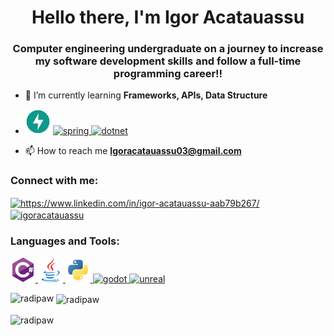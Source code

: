 <h1 align="center">Hello there, I'm Igor Acatauassu</h1>
<h3 align="center">Computer engineering undergraduate on a journey to increase my software development skills and follow a full-time programming career!!</h3>

- 🌱 I’m currently learning **Frameworks, APIs, Data Structure**
- <p align="left"><a href="https://fastapi.tiangolo.com/" target="_blank" rel="noreferrer"><img src="https://raw.githubusercontent.com/github/explore/5deae0f0b95cec79f799c152535ca275e64595bb/topics/fastapi/fastapi.png" alt="fastapi" width="40" height="40"/></a> <a href="https://spring.io/" target="_blank" rel="noreferrer"> <img src="https://www.vectorlogo.zone/logos/springio/springio-icon.svg" alt="spring" width="40" height="40"/> </a> <a href="(https://dotnet.microsoft.com/)" target="_blank" rel="noreferrer"><img src="https://www.instalki.pl/wp-content/uploads/program/icons/unnamed-8.png" alt="dotnet" width="40" height="40"/></a></p>

 
- 📫 How to reach me **Igoracatauassu03@gmail.com**

<h3 align="left">Connect with me:</h3>
<p align="left">
<a href="https://linkedin.com/in/https://www.linkedin.com/in/igor-acatauassu-aab79b267/" target="blank"><img align="center" src="https://raw.githubusercontent.com/rahuldkjain/github-profile-readme-generator/master/src/images/icons/Social/linked-in-alt.svg" alt="https://www.linkedin.com/in/igor-acatauassu-aab79b267/" height="30" width="40" /></a>
<a href="https://instagram.com/igoracatauassu" target="blank"><img align="center" src="https://raw.githubusercontent.com/rahuldkjain/github-profile-readme-generator/master/src/images/icons/Social/instagram.svg" alt="igoracatauassu" height="30" width="40" /></a>
</p>

<h3 align="left">Languages and Tools:</h3>
<p align="left">
  <a href="https://www.w3schools.com/cs/" target="_blank" rel="noreferrer">
    <img src="https://raw.githubusercontent.com/devicons/devicon/master/icons/csharp/csharp-original.svg" alt="csharp" width="40" height="40"/>
  </a>
  <a href="https://www.java.com" target="_blank" rel="noreferrer">
    <img src="https://raw.githubusercontent.com/devicons/devicon/master/icons/java/java-original.svg" alt="java" width="40" height="40"/>
  </a>
  <a href="https://www.python.org" target="_blank" rel="noreferrer">
    <img src="https://raw.githubusercontent.com/devicons/devicon/master/icons/python/python-original.svg" alt="python" width="40" height="40"/>
  </a>
  <a href="https://godotengine.org" target="_blank" rel="noreferrer">
    <img src="https://avatars.githubusercontent.com/u/6318500?s=280&v=4" alt="godot" width="40" height="40"/>
  </a>
  <a href="https://www.unrealengine.com" target="_blank" rel="noreferrer">
    <img src="https://user-images.githubusercontent.com/15833774/148412695-011a2edb-6d7c-46fd-944e-02885e7aed7b.png" alt="unreal" width="40" height="40"/>
  </a>
</p>


<p><img align="left" src="https://github-readme-stats.vercel.app/api/top-langs?username=radipaw&show_icons=true&theme=dark&locale=en&layout=compact" alt="radipaw" /></p>

<p>&nbsp;<img align="center" src="https://github-readme-stats.vercel.app/api?username=radipaw&show_icons=true&theme=dark&title_color=ffffff&text_color=ffffff&bg_color=1f1e1f&locale=en" alt="radipaw" /></p>

<p><img align="center" src="https://github-readme-streak-stats.herokuapp.com/?user=radipaw&theme=dark" alt="radipaw" /></p>
